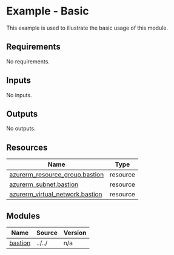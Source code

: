 # Example - Basic

This example is used to illustrate the basic usage of this module.

<!-- BEGIN_TF_DOCS -->
## Requirements

No requirements.

## Inputs

No inputs.

## Outputs

No outputs.

## Resources

| Name | Type |
|------|------|
| [azurerm_resource_group.bastion](https://registry.terraform.io/providers/hashicorp/azurerm/latest/docs/resources/resource_group) | resource |
| [azurerm_subnet.bastion](https://registry.terraform.io/providers/hashicorp/azurerm/latest/docs/resources/subnet) | resource |
| [azurerm_virtual_network.bastion](https://registry.terraform.io/providers/hashicorp/azurerm/latest/docs/resources/virtual_network) | resource |

## Modules

| Name | Source | Version |
|------|--------|---------|
| <a name="module_bastion"></a> [bastion](#module\_bastion) | ../../ | n/a |
<!-- END_TF_DOCS -->

